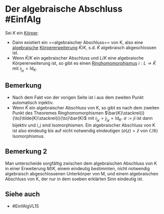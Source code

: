 # Der algebraische Abschluss #EinfAlg 
Sei $K$ ein [Körper](LA1/Definitions/K%C3%B6rper.md).
- Dann existiert ein ==algebraischer Abschluss== von K, also eine [algebraische](Einf.%20Alg/Definition/algebraische%20und%20transzendente%20Elemente.md) [Körpererweiterung](Einf.%20Alg/Definition/Endliche%20K%C3%B6rpererweiterung.md) $\bar{K}/K$, s.d. $\bar{K}$ algebraisch abgeschlossen ist.
- Wenn $\bar{K}/K$ ein agebraischer Abschluss und $L/K$ eine algebraische Körpererweiterung ist, so gibt es einen [Ringhomomorphismus](Einf.%20Alg/Definition/Ringhomomorphismus.md) $i:L\to\bar{K}$ mit $i_{|_K}=\text{Id}_K$.
## Bemerkung
- Nach dem Fakt von der vorigen Seite ist i aus dem zweiten Punkt automatisch
injektiv.
- Wenn $\tilde{K}$ ein algebraischer Abschluss von K, so gibt es nach dem zweiten Punkt des Theoremes Ringhomomorphismen $\bar{K}\stackrel{i}{\to}\tilde{K}\stackrel{i}{\to}\bar{K}$ mit $i_{|_K}=j_{|_K}=\text{Id}_K$. $\sigma:= ji$ ist dann bijektiv und $i,j$ sind Isomorphismen. Ein algebraischer Abschluss von K ist also eindeutig bis auf nicht notwendig eindeutigen ($\sigma(z)=\bar{z}$ von $\mathbb{C}/\mathbb{R}$) Isomorphismus.
## Bemerkung 2
Man unterscheide sorgfältig zwischen dem algebraischen Abschluss von K in einer
Erweiterung $M/K$, einem eindeutig bestimmten, nicht notwendig algebraisch
abgeschlossenen Unterkörper von M, und einem algebraischen Abschluss von K, der
nur in dem soeben erklärten Sinn eindeutig ist.
## Siehe auch
- #EinfAlgVL15 
